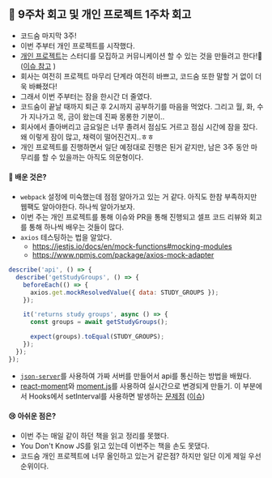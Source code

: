 ## 🚀 9주차 회고 및 개인 프로젝트 1주차 회고
- 코드숨 마지막 3주!
- 이번 주부터 개인 프로젝트를 시작했다.
- [개인 프로젝트](https://github.com/CodeSoom/project-react-2-saseungmin)는 스터디를 모집하고 커뮤니케이션 할 수 있는 것을 만들려고 한다!😤 ([이슈 참고](https://github.com/CodeSoom/project-react-2-saseungmin/issues/1) )
- 회사는 여전히 프로젝트 마무리 단계라 여전히 바쁘고, 코드숨 또한 말할 거 없이 더욱 바빠졌다!
- 그래서 이번 주부터는 잠을 한시간 더 줄였다. 
- 코드숨이 끝날 때까지 퇴근 후 2시까지 공부하기를 마음을 먹었다. 그리고 월, 화, 수가 지나가고 목, 금이 왔는데 진짜 몽롱한 기분이.. 
- 회사에서 졸아버리고 금요일은 너무 졸려서 점심도 거르고 점심 시간에 잠을 잤다. 왜 이렇게 잠이 많고, 채력이 떨어진건지..ㅎㅎ
- 개인 프로젝트를 진행하면서 일단 예정대로 진행은 된거 같지만, 남은 3주 동안 마무리를 할 수 있을까는 아직도 의문형이다.

#### 🤔 배운 것은?
- `webpack` 설정에 미숙했는데 점점 알아가고 있는 거 같다. 아직도 한참 부족하지만 웹팩도 알아야한다. 하나씩 알아가보자.
- 이번 주는 개인 프로젝트를 통해 이슈와 PR을 통해 진행되고 셀프 코드 리뷰와 회고를 통해 하나씩 배우는 것들이 많다.
- `axios` 테스팅하는 법을 알았다.
  - https://jestjs.io/docs/en/mock-functions#mocking-modules
  - https://www.npmjs.com/package/axios-mock-adapter
```javascript
describe('api', () => {
  describe('getStudyGroups', () => {
    beforeEach(() => {
      axios.get.mockResolvedValue({ data: STUDY_GROUPS });
    });

    it('returns study groups', async () => {
      const groups = await getStudyGroups();

      expect(groups).toEqual(STUDY_GROUPS);
    });
  });
});
```
- [`json-server`](https://github.com/typicode/json-server)를 사용하여 가짜 서버를 만들어서 api를 통신하는 방법을 배웠다.
- [react-moment](https://www.npmjs.com/package/react-moment)와 [moment.js](https://momentjs.com/)를 사용하여 실시간으로 변경되게 만들기.
이 부분에서 Hooks에서 setInterval를 사용하면 발생하는 [문제점](https://overreacted.io/making-setinterval-declarative-with-react-hooks/) ([이슈](https://github.com/CodeSoom/project-react-2-saseungmin/issues/9#issuecomment-731211330))

#### 😢 아쉬운 점은?
- 이번 주는 매일 같이 하던 책을 읽고 정리를 못했다.
- You Don't Know JS를 읽고 있는데 이번주는 책을 손도 못댔다.
- 코드숨 개인 프로젝트에 너무 올인하고 있는거 같은점? 하지만 일단 이게 제일 우선순위이다.
